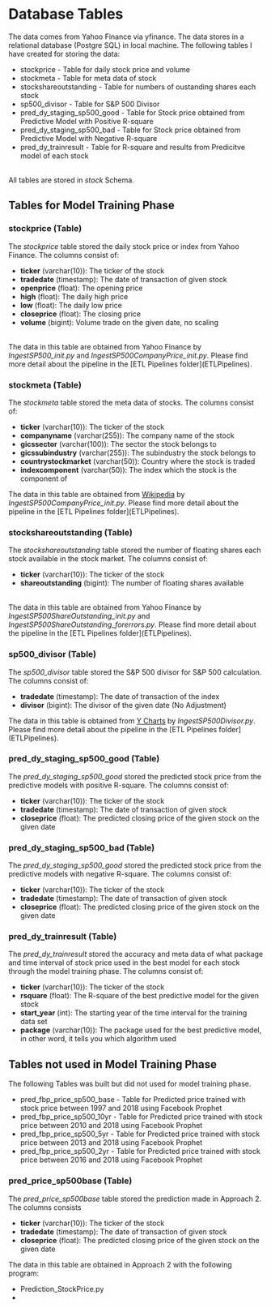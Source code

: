 # Database Tables
The data comes from Yahoo Finance via yfinance. The data stores in a relational database (Postgre SQL) in local machine. The following tables I have created for storing the data:
<ul>
	<li>stockprice - Table for daily stock price and volume</li>
	<li>stockmeta - Table for meta data of stock</li>
	<li>stockshareoutstanding - Table for numbers of oustanding shares each stock</li>
	<li>sp500_divisor - Table for S&P 500 Divisor</li>
	<li>pred_dy_staging_sp500_good - Table for Stock price obtained from Predictive Model with Positive R-square</li>
	<li>pred_dy_staging_sp500_bad - Table for Stock price obtained from Predictive Model with Negative R-square</li>
	<li>pred_dy_trainresult - Table for R-square and results from Predicitve model of each stock</li>
</ul>
<br>
All tables are stored in <i>stock</i> Schema.

## Tables for Model Training Phase
### stockprice (Table)
The <i>stockprice</i> table stored the daily stock price or index from Yahoo Finance. The columns consist of:
<ul>
	<li><b>ticker</b> (varchar(10)): The ticker of the stock</li>
	<li><b>tradedate</b> (timestamp): The date of transaction of given stock</li>
	<li><b>openprice</b> (float): The opening price</li>
	<li><b>high</b> (float): The daily high price</li>
	<li><b>low</b> (float): The daily low price</li>
	<li><b>closeprice</b> (float): The closing price</li>
	<li><b>volume</b> (bigint): Volume trade on the given date, no scaling</li>
</ul>
<br>
The data in this table are obtained from Yahoo Finance by <i>IngestSP500_init.py</i> and <i>IngestSP500CompanyPrice_init.py</i>. Please find more detail about the pipeline in the [ETL Pipelines folder](ETLPipelines).

### stockmeta (Table)
The <i>stockmeta</i> table stored the meta data of stocks. The columns consist of:
<ul>
	<li><b>ticker</b> (varchar(10)): The ticker of the stock</li>
	<li><b>companyname</b> (varchar(255)): The company name of the stock</li>
	<li><b>gicssector</b> (varchar(100)): The sector the stock belongs to</li>
	<li><b>gicssubindustry</b> (varchar(255)): The subindustry the stock belongs to</li>
	<li><b>countrystockmarket</b> (varchar(50)): Country where the stock is traded</li>
	<li><b>indexcomponent</b> (varchar(50)): The index which the stock is the component of</li>
</ul>
The data in this table are obtained from <a href="https://en.wikipedia.org/wiki/List_of_S%26P_500_companies">Wikipedia</a> by <i>IngestSP500CompanyPrice_init.py</i>. Please find more detail about the pipeline in the [ETL Pipelines folder](ETLPipelines).

### stockshareoutstanding (Table)
The <i>stockshareoutstanding</i> table stored the number of floating shares each stock available in the stock market. The columns consist of:
<ul>
	<li><b>ticker</b> (varchar(10)): The ticker of the stock</li>
	<li><b>shareoutstanding</b> (bigint): The number of floating shares available</li>
</ul>
<br>
The data in this table are obtained from Yahoo Finance by <i>IngestSP500ShareOutstanding_init.py</i> and <i>IngestSP500ShareOutstanding_forerrors.py</i>. Please find more detail about the pipeline in the [ETL Pipelines folder](ETLPipelines).

### sp500_divisor (Table)
The <i>sp500_divisor</i> table stored the S&P 500 divisor for S&P 500 calculation. The columns consist of:
<ul>
	<li><b>tradedate</b> (timestamp): The date of transaction of the index</li>
	<li><b>divisor</b> (bigint): The divisor of the given date (No Adjustment)</li>
</ul>
The data in this table is obtained from <a href="https://ycharts.com/indicators/sp_500_divisor">Y Charts</a> by <i>IngestSP500Divisor.py</i>. Please find more detail about the pipeline in the [ETL Pipelines folder](ETLPipelines).

### pred_dy_staging_sp500_good (Table)
The <i>pred_dy_staging_sp500_good</i> stored the predicted stock price from the predictive models with positive R-square. The columns consist of:
<ul>
	<li><b>ticker</b> (varchar(10)): The ticker of the stock</li>
	<li><b>tradedate</b> (timestamp): The date of transaction of given stock</li>
	<li><b>closeprice</b> (float): The predicted closing price of the given stock on the given date</li>
</ul>

### pred_dy_staging_sp500_bad (Table)
The <i>pred_dy_staging_sp500_good</i> stored the predicted stock price from the predictive models with negative R-square. The columns consist of:
<ul>
	<li><b>ticker</b> (varchar(10)): The ticker of the stock</li>
	<li><b>tradedate</b> (timestamp): The date of transaction of given stock</li>
	<li><b>closeprice</b> (float): The predicted closing price of the given stock on the given date</li>
</ul>

### pred_dy_trainresult (Table)
The <i>pred_dy_trainresult</i> stored the accuracy and meta data of what package and time interval of stock price used in the best model for each stock through the model training phase. The columns consist of:
<ul>
	<li><b>ticker</b> (varchar(10)): The ticker of the stock</li>
	<li><b>rsquare</b> (float): The R-square of the best predictive model for the given stock</li>
	<li><b>start_year</b> (int): The starting year of the time interval for the training data set</li>
	<li><b>package</b> (varchar(10)): The package used for the best predictive model, in other word, it tells you which algorithm used</li>
</ul>

## Tables not used in Model Training Phase
The following Tables was built but did not used for model training phase. 
<ul>
	<li>pred_fbp_price_sp500_base - Table for Predicted price trained with stock price between 1997 and 2018 using Facebook Prophet </li>
	<li>pred_fbp_price_sp500_10yr - Table for Predicted price trained with stock price between 2010 and 2018 using Facebook Prophet</li>
	<li>pred_fbp_price_sp500_5yr - Table for Predicted price trained with stock price between 2013 and 2018 using Facebook Prophet</li>
	<li>pred_fbp_price_sp500_2yr - Table for Predicted price trained with stock price between 2016 and 2018 using Facebook Prophet</li>
</ul>


### pred_price_sp500base (Table)
The <i>pred_price_sp500base</i> table stored the prediction made in Approach 2. The columns consists
<ul>
	<li><b>ticker</b> (varchar(10)): The ticker of the stock</li>
	<li><b>tradedate</b> (timestamp): The date of transaction of given stock</li>
	<li><b>closeprice</b> (float): The predicted closing price of the given stock on the given date</li>
</ul>
The data in this table are obtained in Approach 2 with the following program:
<ul>
	<li>Prediction_StockPrice.py</li>
	<li></li>
</ul>